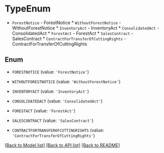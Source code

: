# TypeEnum

* `ForestNotice` - ForestNotice * `WithoutForestNotice` - WithoutForestNotice * `InventoryAct` - InventoryAct * `ConsolidatedAct` - ConsolidatedAct * `ForestAct` - ForestAct * `SalesContract` - SalesContract * `ContractForTransferOfCuttingRights` - ContractForTransferOfCuttingRights

## Enum

* `FORESTNOTICE` (value: `'ForestNotice'`)

* `WITHOUTFORESTNOTICE` (value: `'WithoutForestNotice'`)

* `INVENTORYACT` (value: `'InventoryAct'`)

* `CONSOLIDATEDACT` (value: `'ConsolidatedAct'`)

* `FORESTACT` (value: `'ForestAct'`)

* `SALESCONTRACT` (value: `'SalesContract'`)

* `CONTRACTFORTRANSFEROFCUTTINGRIGHTS` (value: `'ContractForTransferOfCuttingRights'`)

[[Back to Model list]](../README.md#documentation-for-models) [[Back to API list]](../README.md#documentation-for-api-endpoints) [[Back to README]](../README.md)


